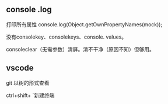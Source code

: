 
## console .log
打印所有属性 console.log(Object.getOwnPropertyNames(mock));

没有consolekey、consolekeys、console. values。

consoleclear（无需参数）清屏。清不干净（原因不知）但够用。


## vscode
git 以树的形式查看

ctrl+shift+ \`新建终端
